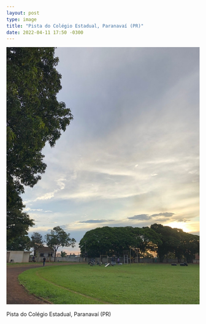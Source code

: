```yaml
---
layout: post
type: image
title: "Pista do Colégio Estadual, Paranavaí (PR)"
date: 2022-04-11 17:50 -0300
---
```

![Foto parcial de uma pista de atletismo, com o céu parcialmente encoberto, mas o sol aparecendo, e um gramado verdinho. Ao fundo, na pista, algumas pessoas se exercitando.](/assets/2022/pista-estadual.jpg)

Pista do Colégio Estadual, Paranavaí (PR)